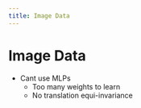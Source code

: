 ```yaml
---
title: Image Data
---
```


# Image Data
- Cant use MLPs 
	- Too many weights to learn
	- No translation equi-invariance










































































